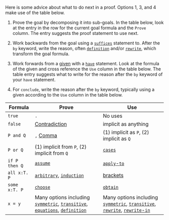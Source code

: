 Here is some advice about what to do next in a proof. Options 1, 3,
and 4 make use of the table below.

1. Prove the goal by decomposing it into sub-goals. In the table
  below, look at the entry in the row for the current goal formula and
  the `Prove` column. The entry suggests the proof statement to use
  next.

2. Work backwards from the goal using a
  [`suffices`](./Reference.md#suffices) statement to. After the `by`
  keyword, write the reason, often
  [`definition`](./Reference.md#definition) and/or
  [`rewrite`](./Reference.md#rewrite), which transform the goal
  formula.

3. Work forwards from a [given](./Reference.md#given) with a
  [`have`](./Reference.md#have-proof) statement. Look at the formula
  of the given and cross reference the `Use` column in the table
  below. The table entry suggests what to write for the reason after
  the `by` keyword of your `have` statement.

4. For `conclude`, write the reason after the `by` keyword, typically
   using a given according to the `Use` column in the table below.


| Formula        |  Prove        | Use      |
| -------------- | ------------- | -------- |
| `true`         | `.`           | No uses  |
| `false`        | [Contradiction](./Reference.md#contradiction) | implicit as anything |
| `P and Q`      |  `,` [Comma](./Reference.md#comma-conjunction-and-introduction) | (1) implicit as `P`, (2) implicit as `Q` |
| `P or Q`      | (1) implicit from `P`, (2) implicit from `Q` | [`cases`](./Reference.md#cases-disjunction-elimination) |
| `if P then Q` | [`assume`](./Reference.md#assume) | [`apply`-`to`](./Reference.md#apply-to-proof-modus-ponens) |
| `all x:T. P`  | [`arbitrary`](./Reference.md#arbitrary-forall-introduction), [`induction`](./Reference.md#induction) | [brackets](./Reference.md#instantiation-proof) |
| `some x:T. P` | [`choose`](./Reference.md#choose-exists-introduction) | [`obtain`](./Reference.md#obtain-exists-elimination) |
| `x = y`    | Many options including [`symmetric`](./Reference.md#symmetric-proof), [`transitive`](./Reference.md#transitive-proof), [`equations`](./Reference.md#equations), [`definition`](./Reference.md#definition-proof) | Many options including [`symmetric`](./Reference.md#symmetric-proof), [`transitive`](./Reference.md#transitive-proof), [`rewrite`](./Reference.md#rewrite-proof), [`rewrite`-`in`](./Reference.md#rewrite-in-proof) |


